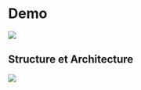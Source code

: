 # Demo
![ ](https://github.com/ABOUSSALIM/SecuritychatApp/issues/1#issue-2762271871.mp4)

## Structure et Architecture
![ ](https://github.com/ABOUSSALIM/SecuritychatApp/issues/2#issue-2762273443.png)

